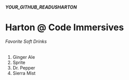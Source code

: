 ##### YOUR_GITHUB_READUSHARTON

# Harton @ Code Immersives

###### Favorite Soft Drinks

1. Ginger Ale
2. Sprite
3. Dr. Pepper
4. Sierra Mist
